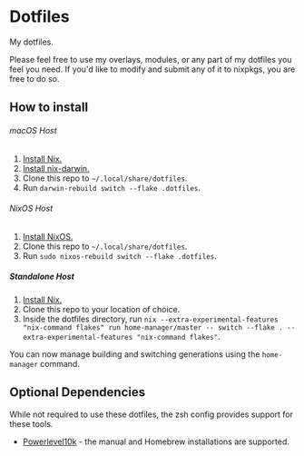 # Dotfiles

My dotfiles.

Please feel free to use my overlays, modules, or any part of my dotfiles you feel you need. If you'd like to modify and submit any of it to nixpkgs, you are free to do so.

## How to install

###### macOS Host

1. [Install Nix.](https://nixos.org/download.html)
2. [Install nix-darwin.](https://github.com/LnL7/nix-darwin#install)
3. Clone this repo to `~/.local/share/dotfiles`.
4. Run `darwin-rebuild switch --flake .dotfiles`.

###### NixOS Host

1. [Install NixOS.](https://nixos.org/download.html)
2. Clone this repo to `~/.local/share/dotfiles`.
3. Run `sudo nixos-rebuild switch --flake .dotfiles`.

##### Standalone Host

1. [Install Nix.]()
2. Clone this repo to your location of choice.
3. Inside the dotfiles directory, run `nix --extra-experimental-features "nix-command flakes" run home-manager/master -- switch --flake . --extra-experimental-features "nix-command flakes"`.

You can now manage building and switching generations using the `home-manager` command.

## Optional Dependencies

While not required to use these dotfiles, the zsh config provides support for these tools.

- [Powerlevel10k](https://github.com/romkatv/powerlevel10k#installation) - the manual and Homebrew installations are supported.
